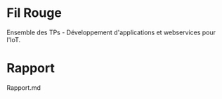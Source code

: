 # Fil Rouge
Ensemble des TPs - Développement d'applications et webservices pour l'IoT.

# Rapport
Rapport.md
